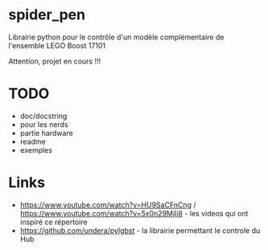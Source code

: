 # spider_pen
Librairie python pour le contrôle d'un modèle complémentaire de l'ensemble LEGO Boost 17101

Attention, projet en cours !!!




# TODO
- doc/docstring
- pour les nerds
- partie hardware
- readme
- exemples

# Links
- https://www.youtube.com/watch?v=HU9SaCFnCng / https://www.youtube.com/watch?v=5x0n29MjIi8 - les videos qui ont inspiré ce répertoire
- https://github.com/undera/pylgbst - la librairie permettant le controle du Hub

